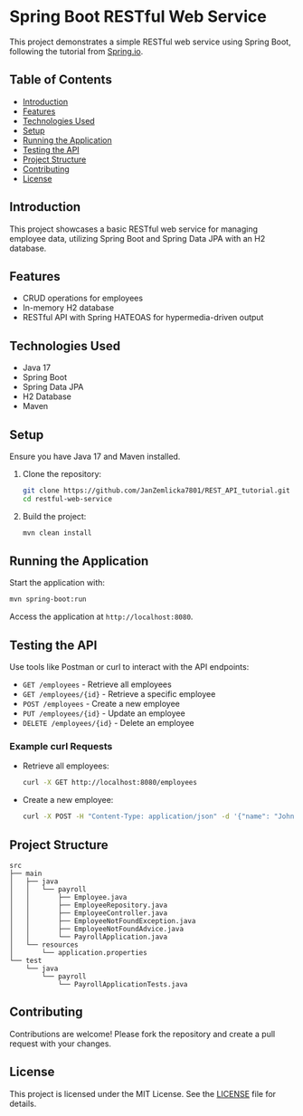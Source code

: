# Spring Boot RESTful Web Service

This project demonstrates a simple RESTful web service using Spring Boot, following the tutorial from [Spring.io](https://spring.io/guides/tutorials/rest).

## Table of Contents
- [Introduction](#introduction)
- [Features](#features)
- [Technologies Used](#technologies-used)
- [Setup](#setup)
- [Running the Application](#running-the-application)
- [Testing the API](#testing-the-api)
- [Project Structure](#project-structure)
- [Contributing](#contributing)
- [License](#license)

## Introduction
This project showcases a basic RESTful web service for managing employee data, utilizing Spring Boot and Spring Data JPA with an H2 database.

## Features
- CRUD operations for employees
- In-memory H2 database
- RESTful API with Spring HATEOAS for hypermedia-driven output

## Technologies Used
- Java 17
- Spring Boot
- Spring Data JPA
- H2 Database
- Maven

## Setup
Ensure you have Java 17 and Maven installed.

1. Clone the repository:
   ```bash
   git clone https://github.com/JanZemlicka7801/REST_API_tutorial.git
   cd restful-web-service
   ```

2. Build the project:
   ```bash
   mvn clean install
   ```

## Running the Application
Start the application with:
```bash
mvn spring-boot:run
```

Access the application at `http://localhost:8080`.

## Testing the API
Use tools like Postman or curl to interact with the API endpoints:
- `GET /employees` - Retrieve all employees
- `GET /employees/{id}` - Retrieve a specific employee
- `POST /employees` - Create a new employee
- `PUT /employees/{id}` - Update an employee
- `DELETE /employees/{id}` - Delete an employee

### Example curl Requests
- Retrieve all employees:
  ```bash
  curl -X GET http://localhost:8080/employees
  ```

- Create a new employee:
  ```bash
  curl -X POST -H "Content-Type: application/json" -d '{"name": "John Doe", "role": "Developer"}' http://localhost:8080/employees
  ```

## Project Structure
```
src
├── main
│   ├── java
│   │   └── payroll
│   │       ├── Employee.java
│   │       ├── EmployeeRepository.java
│   │       ├── EmployeeController.java
│   │       ├── EmployeeNotFoundException.java
│   │       ├── EmployeeNotFoundAdvice.java
│   │       └── PayrollApplication.java
│   └── resources
│       └── application.properties
└── test
    └── java
        └── payroll
            └── PayrollApplicationTests.java
```

## Contributing
Contributions are welcome! Please fork the repository and create a pull request with your changes.

## License
This project is licensed under the MIT License. See the [LICENSE](LICENSE) file for details.
